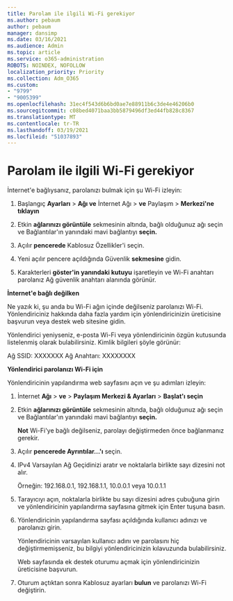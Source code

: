 ```yaml
---
title: Parolam ile ilgili Wi-Fi gerekiyor
ms.author: pebaum
author: pebaum
manager: dansimp
ms.date: 03/16/2021
ms.audience: Admin
ms.topic: article
ms.service: o365-administration
ROBOTS: NOINDEX, NOFOLLOW
localization_priority: Priority
ms.collection: Adm_O365
ms.custom:
- "9799"
- "9005399"
ms.openlocfilehash: 31ec4f543d6b6bd0ae7e88911b6c3de4e46206b0
ms.sourcegitcommit: c08bed4071baa3bb5879496df3ed44fb828c8367
ms.translationtype: MT
ms.contentlocale: tr-TR
ms.lasthandoff: 03/19/2021
ms.locfileid: "51037893"
---
```

# <a name="need-help-with-my-wi-fi-password"></a>Parolam ile ilgili Wi-Fi gerekiyor

İnternet'e bağlıysanız, parolanızı bulmak için şu Wi-Fi izleyin:

1. Başlangıç **Ayarları**  >  **Ağı ve** İnternet Ağı  >  **ve** Paylaşım  >  **Merkezi'ne tıklayın**

1. Etkin **ağlarınızı görüntüle** sekmesinin altında, bağlı olduğunuz ağı seçin ve Bağlantılar'ın yanındaki mavi bağlantıyı **seçin.**

1. Açılır **pencerede** Kablosuz Özellikler'i seçin.

1. Yeni açılır pencere açıldığında Güvenlik **sekmesine** gidin.

1. Karakterleri **göster'in yanındaki kutuyu** işaretleyin ve Wi-Fi anahtarı parolanız Ağ güvenlik anahtarı alanında görünür.

**İnternet'e bağlı değilken**

Ne yazık ki, şu anda bu Wi-Fi ağın içinde değilseniz parolanızı Wi-Fi. Yönlendiriciniz hakkında daha fazla yardım için yönlendiricinizin üreticisine başvurun veya destek web sitesine gidin.

Yönlendirici yeniyseniz, e-posta Wi-Fi veya yönlendiricinin özgün kutusunda listelenmiş olarak bulabilirsiniz. Kimlik bilgileri şöyle görünür:

Ağ SSID: XXXXXXX Ağ Anahtarı: XXXXXXXX

**Yönlendirici parolanızı Wi-Fi için**

Yönlendiricinin yapılandırma web sayfasını açın ve şu adımları izleyin:

1. İnternet **Ağı**  >  **ve**  >  **Paylaşım Merkezi & Ayarları**  >  **Başlat'ı seçin**

1. Etkin **ağlarınızı görüntüle** sekmesinin altında, bağlı olduğunuz ağı seçin ve Bağlantılar'ın yanındaki mavi bağlantıyı **seçin.**

    **Not** Wi-Fi'ye bağlı değilseniz, parolayı değiştirmeden önce bağlanmanız gerekir.

1. Açılır **pencerede Ayrıntılar...'ı** seçin.

1. IPv4 Varsayılan Ağ Geçidinizi aratır ve noktalarla birlikte sayı dizesini not alır.

    Örneğin: 192.168.0.1, 192.168.1.1, 10.0.0.1 veya 10.0.1.1

1. Tarayıcıyı açın, noktalarla birlikte bu sayı dizesini adres çubuğuna girin ve yönlendiricinin yapılandırma sayfasına gitmek için Enter tuşuna basın.

1. Yönlendiricinin yapılandırma sayfası açıldığında kullanıcı adınızı ve parolanızı girin.

    Yönlendiricinin varsayılan kullanıcı adını ve parolasını hiç değiştirmemişseniz, bu bilgiyi yönlendiricinizin kılavuzunda bulabilirsiniz.

    Web sayfasında ek destek oturumu açmak için yönlendiricinizin üreticisine başvurun.

1. Oturum açtıktan sonra Kablosuz ayarları **bulun** ve parolanızı Wi-Fi değiştirin.